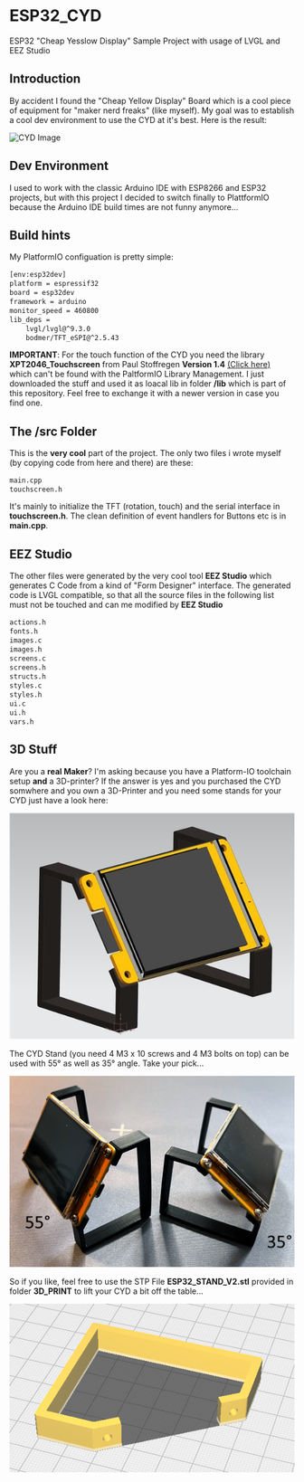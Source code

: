 # ESP32_CYD
ESP32 "Cheap Yesslow Display" Sample Project with usage of LVGL and EEZ Studio

## Introduction
By accident I found the "Cheap Yellow Display" Board which is a cool piece of equipment for "maker nerd freaks" (like myself). My goal was to establish a cool dev environment to use the CYD at it's best. Here is the result:

![CYD Image](IMAGES/cyd.png)

## Dev Environment
I used to work with the classic Arduino IDE with ESP8266 and ESP32 projects, but with this project I decided to switch finally to PlattformIO because the Arduino IDE build times are not funny anymore...

## Build hints
My PlatformIO configuation is pretty simple:

```
[env:esp32dev]
platform = espressif32
board = esp32dev
framework = arduino
monitor_speed = 460800
lib_deps = 
	lvgl/lvgl@^9.3.0
	bodmer/TFT_eSPI@^2.5.43
```
**IMPORTANT**: For the touch function of the CYD you need the library **XPT2046_Touchscreen** from Paul Stoffregen **Version 1.4** [(Click here)](https://github.com/PaulStoffregen/XPT2046_Touchscreen) which can't be found with the PaltformIO Library Management. I just downloaded the stuff and used it as loacal lib in folder **/lib** which is part of this repository. Feel free to exchange it with a newer version in case you find one.

## The /src Folder
This is the **very cool** part of the project. The only two files i wrote myself (by copying code from here and there) are these:

```
main.cpp
touchscreen.h
```
It's mainly to initialize the TFT (rotation, touch) and the serial interface in **touchscreen.h**. The clean definition of event handlers for Buttons etc is in **main.cpp**.

## EEZ Studio

The other files were generated by the very cool tool **EEZ Studio** which generates C Code from a kind of "Form Designer" interface. The generated code is LVGL compatible, so that all the source files in the following list must not be touched and can me modified by **EEZ Studio**

```
actions.h
fonts.h
images.c
images.h
screens.c
screens.h
structs.h
styles.c
styles.h
ui.c
ui.h
vars.h
```

## 3D Stuff

Are you a **real Maker**? I'm asking because you have a Platform-IO toolchain setup **and** a 3D-printer? If the answer is yes and you purchased the CYD somwhere and you own a 3D-Printer and you need some stands for your CYD just have a look here:

![CYD Stand](IMAGES/ESP32_SDB_STAND.JPG)

The CYD Stand (you need 4 M3 x 10 screws and 4 M3 bolts on top) can be used with 55° as well as 35° angle. Take your pick...

![CYD Usage](IMAGES/USAGE.png)

So if you like, feel free to use the STP File **ESP32_STAND_V2.stl** provided in folder **3D_PRINT** to lift your CYD a bit off the table...

![CYD Print](IMAGES/ESP32_SDB_STAND.png)




